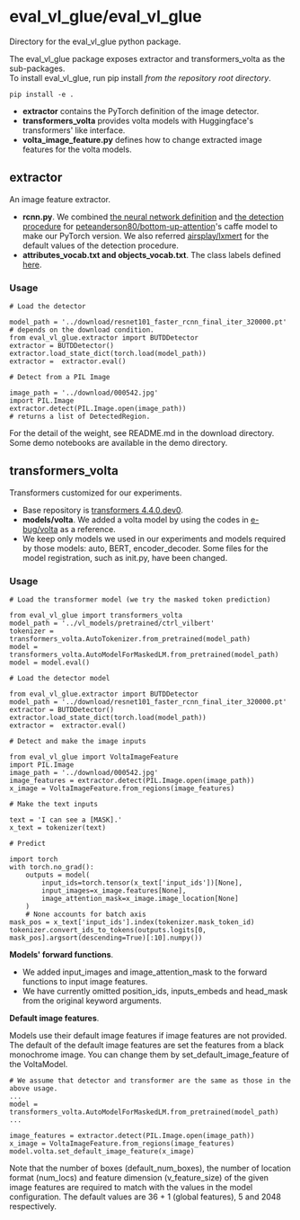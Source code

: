 # eval\_vl\_glue/eval\_vl\_glue

Directory for the eval_vl_glue python package.

The eval_vl_glue package exposes extractor and transformers_volta as the sub-packages.  
To install eval_vl_glue, run pip install *from the repository root directory*.

```
pip install -e .
```

- **extractor** contains the PyTorch definition of the image detector.
- **transformers_volta** provides volta models with Huggingface's transformers' like interface.
- **volta_image_feature.py** defines how to change extracted image features for the volta models.

## extractor

An image feature extractor.

- **rcnn.py**. We combined [the neural network definition](https://github.com/peteanderson80/bottom-up-attention/blob/master/models/vg/ResNet-101/faster_rcnn_end2end_final/test.prototxt) and [the detection procedure](https://github.com/peteanderson80/bottom-up-attention/tree/master/lib) for [peteanderson80/bottom-up-attention](https://github.com/peteanderson80/bottom-up-attention)'s caffe model to make our PyTorch version.
We also referred [airsplay/lxmert](https://github.com/airsplay/lxmert) for the default values of the detection procedure.  
- **attributes_vocab.txt and objects_vocab.txt**. The class labels defined [here](https://github.com/peteanderson80/bottom-up-attention/tree/master/data/genome/1600-400-20).

### Usage

```
# Load the detector

model_path = '../download/resnet101_faster_rcnn_final_iter_320000.pt' # depends on the download condition.
from eval_vl_glue.extractor import BUTDDetector
extractor = BUTDDetector()
extractor.load_state_dict(torch.load(model_path))
extractor =  extractor.eval()

# Detect from a PIL Image

image_path = '../download/000542.jpg'
import PIL.Image
extractor.detect(PIL.Image.open(image_path))
# returns a list of DetectedRegion.
```

For the detail of the weight, see README.md in the download directory.  
Some demo notebooks are available in the demo directory.

## transformers_volta

Transformers customized for our experiments.

- Base repository is [transformers 4.4.0.dev0](https://github.com/huggingface/transformers/tree/v4.4.0).
- **models/volta**. We added a volta model by using the codes in [e-bug/volta](https://github.com/e-bug/volta) as a reference.
- We keep only models we used in our experiments and models required by those models: auto, BERT, encoder_decoder.
  Some files for the model registration, such as init.py, have been changed.  

### Usage

```
# Load the transformer model (we try the masked token prediction)

from eval_vl_glue import transformers_volta
model_path = '../vl_models/pretrained/ctrl_vilbert'
tokenizer = transformers_volta.AutoTokenizer.from_pretrained(model_path)
model = transformers_volta.AutoModelForMaskedLM.from_pretrained(model_path)
model = model.eval()

# Load the detector model

from eval_vl_glue.extractor import BUTDDetector
model_path = '../download/resnet101_faster_rcnn_final_iter_320000.pt'
extractor = BUTDDetector()
extractor.load_state_dict(torch.load(model_path))
extractor =  extractor.eval()

# Detect and make the image inputs

from eval_vl_glue import VoltaImageFeature 
import PIL.Image
image_path = '../download/000542.jpg'
image_features = extractor.detect(PIL.Image.open(image_path))
x_image = VoltaImageFeature.from_regions(image_features)

# Make the text inputs

text = 'I can see a [MASK].'
x_text = tokenizer(text)

# Predict

import torch
with torch.no_grad():
    outputs = model(
        input_ids=torch.tensor(x_text['input_ids'])[None], 
        input_images=x_image.features[None], 
        image_attention_mask=x_image.image_location[None]
    )
    # None accounts for batch axis
mask_pos = x_text['input_ids'].index(tokenizer.mask_token_id)
tokenizer.convert_ids_to_tokens(outputs.logits[0, mask_pos].argsort(descending=True)[:10].numpy())
```

**Models' forward functions**. 

- We added input_images and image_attention_mask to the forward functions to input image features.
- We have currently omitted position_ids, inputs_embeds and head_mask from the original keyword arguments.

**Default image features**.

Models use their default image features if image features are not provided.  
The default of the default image features are set the features from a black monochrome image.
You can change them by set_default_image_feature of the VoltaModel.

```
# We assume that detector and transformer are the same as those in the above usage.
...
model = transformers_volta.AutoModelForMaskedLM.from_pretrained(model_path)
...

image_features = extractor.detect(PIL.Image.open(image_path))
x_image = VoltaImageFeature.from_regions(image_features)
model.volta.set_default_image_feature(x_image)
```

Note that the number of boxes (default_num_boxes), the number of location format (num_locs) and feature dimension (v_feature_size) of the given image features are required to match with the values in the model configuration.
The default values are 36 + 1 (global features), 5 and 2048 respectively.


